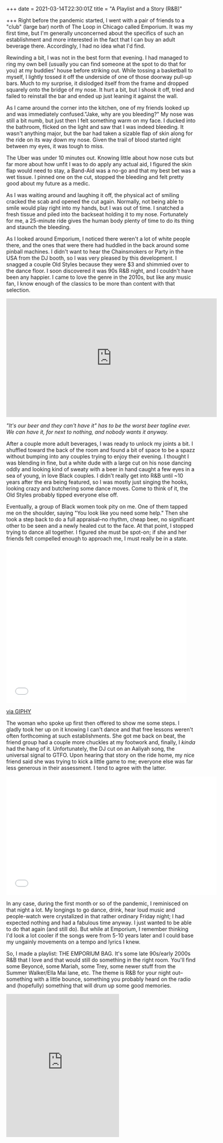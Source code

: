 +++
date = 2021-03-14T22:30:01Z
title = "A Playlist and a Story (R&B)"

+++
Right before the pandemic started, I went with a pair of friends to a "club" (large bar) north of The Loop in Chicago called Emporium. It was my first time, but I'm generally unconcerned about the specifics of such an establishment and more interested in the fact that I can buy an adult beverage there. Accordingly, I had no idea what I'd find.

Rewinding a bit, I was not in the best form that evening. I had managed to ring my own bell (usually you can find someone at the spot to do that for you) at my buddies' house before striking out. While tossing a basketball to myself, I lightly tossed it off the underside of one of those doorway pull-up bars. Much to my surprise, it dislodged itself from the frame and dropped squarely onto the bridge of my nose. It hurt a bit, but I shook it off, tried and failed to reinstall the bar and ended up just leaning it against the wall.

As I came around the corner into the kitchen, one of my friends looked up and was immediately confused."Jake, why are you bleeding?" My nose was still a bit numb, but just then I felt something warm on my face. I ducked into the bathroom, flicked on the light and saw that I was indeed bleeding. It wasn't anything major, but the bar had taken a sizable flap of skin along for the ride on its way down my nose. Given the trail of blood started right between my eyes, it was tough to miss.

The Uber was under 10 minutes out. Knowing little about how nose cuts but far more about how unfit I was to do apply any actual aid, I figured the skin flap would need to stay, a Band-Aid was a no-go and that my best bet was a wet tissue. I pinned one on the cut, stopped the bleeding and felt pretty good about my future as a medic.

As I was waiting around and laughing it off, the physical act of smiling cracked the scab and opened the cut again. Normally, not being able to smile would play right into my hands, but I was out of time. I snatched a fresh tissue and piled into the backseat holding it to my nose. Fortunately for me, a 25-minute ride gives the human body plenty of time to do its thing and staunch the bleeding.

As I looked around Emporium, I noticed there weren't a lot of white people there, and the ones that were there had huddled in the back around some pinball machines. I didn't want to hear the Chainsmokers or Party in the USA from the DJ booth, so I was very pleased by this development. I snagged a couple Old Styles because they were $3 and shimmied over to the dance floor. I soon discovered it was 90s R&B night, and I couldn't have been any happier. I came to love the genre in the 2010s, but like any music fan, I know enough of the classics to be more than content with that selection.

<iframe width="560" height="315" src="https://www.youtube.com/embed/ibnp5lpqzlc" title="YouTube video player" frameborder="0" allow="accelerometer; autoplay; clipboard-write; encrypted-media; gyroscope; picture-in-picture" allowfullscreen></iframe>

_"It's our beer and they can't have it" has to be the worst beer tagline ever. We can have it, for next to nothing, and nobody wants it anyway._ 

After a couple more adult beverages, I was ready to unlock my joints a bit. I shuffled toward the back of the room and found a bit of space to be a spazz without bumping into any couples trying to enjoy their evening. I thought I was blending in fine, but a white dude with a large cut on his nose dancing oddly and looking kind of sweaty with a beer in hand caught a few eyes in a sea of young, in love Black couples. I didn't really get into R&B until \~10 years after the era being featured, so I was mostly just singing the hooks, looking crazy and butchering some dance moves. Come to think of it, the Old Styles probably tipped everyone else off.

Eventually, a group of Black women took pity on me. One of them tapped me on the shoulder, saying "You look like you need some help." Then she took a step back to do a full appraisal–no rhythm, cheap beer, no significant other to be seen and a newly healed cut to the face. At that point, I stopped trying to dance all together. I figured she must be spot-on; if she and her friends felt compelled enough to approach me, I must really be in a state.

<iframe src="[https://giphy.com/embed/l41YiLaqBQDBuyFCU](https://giphy.com/embed/l41YiLaqBQDBuyFCU "https://giphy.com/embed/l41YiLaqBQDBuyFCU")" width="480" height="414" frameBorder="0" class="giphy-embed" allowFullScreen></iframe><p><a href="[https://giphy.com/gifs/dancing-kids-whip-nae-l41YiLaqBQDBuyFCU](https://giphy.com/gifs/dancing-kids-whip-nae-l41YiLaqBQDBuyFCU "https://giphy.com/gifs/dancing-kids-whip-nae-l41YiLaqBQDBuyFCU")">via GIPHY</a></p>

The woman who spoke up first then offered to show me some steps. I gladly took her up on it knowing I can't dance and that free lessons weren't often forthcoming at such establishments. She got me back on beat, the friend group had a couple more chuckles at my footwork and, finally, I _kinda_ had the hang of it. Unfortunately, the DJ cut on an Aaliyah song, the universal signal to GTFO. Upon hearing that story on the ride home, my nice friend said she was trying to kick a little game to me; everyone else was far less generous in their assessment. I tend to agree with the latter.

<iframe width="560" height="315" src="[https://www.youtube.com/embed/8D1Zn-Ij6Mw](https://www.youtube.com/embed/8D1Zn-Ij6Mw "https://www.youtube.com/embed/8D1Zn-Ij6Mw")" title="YouTube video player" frameborder="0" allow="accelerometer; autoplay; clipboard-write; encrypted-media; gyroscope; picture-in-picture" allowfullscreen></iframe>

In any case, during the first month or so of the pandemic, I reminisced on that night a lot. My longings to go dance, drink, hear loud music and people-watch were crystalized in that rather ordinary Friday night; I had expected nothing and had a fabulous time anyway. I just wanted to be able to do that again (and still do). But while at Emporium, I remember thinking I'd look a lot cooler if the songs were from 5-10 years later and I could base my ungainly movements on a tempo and lyrics I knew.

So, I made a playlist: THE EMPORIUM BAG. It's some late 90s/early 2000s R&B that I love and that would still do something in the right room. You'll find some Beyoncé, some Mariah, some Trey, some newer stuff from the Summer Walker/Ella Mai lane, etc. The theme is R&B for your night out–something with a little bounce, something you probably heard on the radio and (hopefully) something that will drum up some good memories.

<iframe src="https://open.spotify.com/embed/playlist/2WpZuTqMAoqFWIAnxwmmjE" width="300" height="380" frameborder="0" allowtransparency="true" allow="encrypted-media"></iframe>